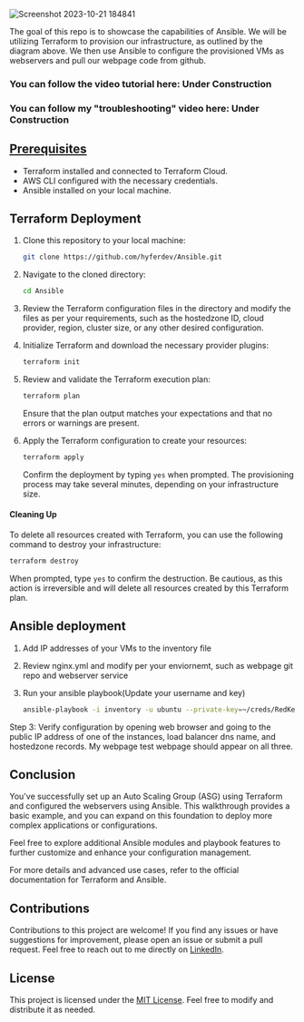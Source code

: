 ![Screenshot 2023-10-21 184841](https://github.com/hyferdev/Ansible/assets/125156467/01f2233a-23fc-4a0d-8d5f-dfb582118525)


The goal of this repo is to showcase the capabilities of Ansible. We will be utilizing Terraform to provision our infrastructure, as outlined by the diagram above. We then use Ansible to configure the provisioned VMs as webservers and pull our webpage code from github.

### You can follow the video tutorial here: Under Construction
### You can follow my "troubleshooting" video here: Under Construction

## [Prerequisites](https://youtu.be/IkYkUJjqqqA?si=gFHXAX2JPATWknC1)
- Terraform installed and connected to Terraform Cloud.
- AWS CLI configured with the necessary credentials.
- Ansible installed on your local machine.

## Terraform Deployment

1. Clone this repository to your local machine:

   ```bash
   git clone https://github.com/hyferdev/Ansible.git
   ```

2. Navigate to the cloned directory:

   ```bash
   cd Ansible
   ```

3. Review the Terraform configuration files in the directory and modify the files as per your requirements, such as the hostedzone ID, cloud provider, region, cluster size, or any other desired configuration.

4. Initialize Terraform and download the necessary provider plugins:


   ```bash
   terraform init
   ```

5. Review and validate the Terraform execution plan:

   ```bash
   terraform plan
   ```

   Ensure that the plan output matches your expectations and that no errors or warnings are present.

6. Apply the Terraform configuration to create your resources:

   ```bash
   terraform apply
   ```

   Confirm the deployment by typing `yes` when prompted. The provisioning process may take several minutes, depending on your infrastructure size.

#### Cleaning Up

To delete all resources created with Terraform, you can use the following command to destroy your infrastructure:

```bash
terraform destroy
```

When prompted, type `yes` to confirm the destruction. Be cautious, as this action is irreversible and will delete all resources created by this Terraform plan.

## Ansible deployment

1. Add IP addresses of your VMs to the inventory file

2. Review nginx.yml and modify per your enviornemt, such as webpage git repo and webserver service

3. Run your ansible playbook(Update your username and key)

   ```bash
   ansible-playbook -i inventory -u ubuntu --private-key=~/creds/RedKeys.pem nginx.yml
   ```
Step 3: Verify configuration by opening web browser and going to the public IP address of one of the instances, load balancer dns name, and hostedzone records. My webpage test webpage should appear on all three.

## Conclusion
You've successfully set up an Auto Scaling Group (ASG) using Terraform and configured the webservers using Ansible. This walkthrough provides a basic example, and you can expand on this foundation to deploy more complex applications or configurations.

Feel free to explore additional Ansible modules and playbook features to further customize and enhance your configuration management.

For more details and advanced use cases, refer to the official documentation for Terraform and Ansible.

## Contributions

Contributions to this project are welcome! If you find any issues or have suggestions for improvement, please open an issue or submit a pull request. Feel free to reach out to me directly on [LinkedIn](https://www.linkedin.com/in/desire-banyeretse/).

## License

This project is licensed under the [MIT License](LICENSE). Feel free to modify and distribute it as needed.

